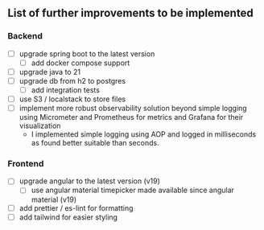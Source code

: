 ## List of further improvements to be implemented

### Backend

- [ ] upgrade spring boot to the latest version
    - [ ] add docker compose support
- [ ] upgrade java to 21
- [ ] upgrade db from h2 to postgres
    - [ ] add integration tests
- [ ] use S3 / localstack to store files
- [ ] implement more robust observability solution beyond simple logging using Micrometer and
  Prometheus for metrics and Grafana for their visualization
  - I implemented simple logging using AOP and logged in milliseconds as found better suitable than seconds.

### Frontend

- [ ] upgrade angular to the latest version (v19)
    - [ ] use angular material timepicker made available since angular material (v19)
- [ ] add prettier / es-lint for formatting
- [ ] add tailwind for easier styling